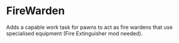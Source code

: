 # FireWarden
Adds a capable work task for pawns to act as fire wardens that use specialised equipment (Fire Extinguisher mod needed).
